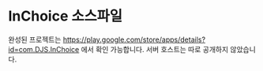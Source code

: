 # InChoice 소스파일
완성된 프로젝트는 https://play.google.com/store/apps/details?id=com.DJS.InChoice 에서 확인 가능합니다.
서버 호스트는 따로 공개하지 않았습니다.
